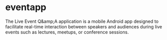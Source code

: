 # eventapp
The Live Event Q&amp;amp;A application is a mobile Android app designed to facilitate real-time interaction between speakers and audiences during live events such as lectures, meetups, or conference sessions.
